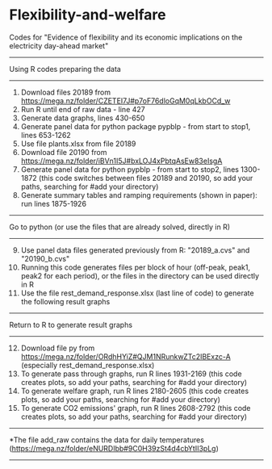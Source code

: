 # Flexibility-and-welfare
Codes for "Evidence of flexibility and its economic implications on the electricity day-ahead market"

**************************************************************************************
Using R codes preparing the data
**************************************************************************************
1. Download files 20189 from https://mega.nz/folder/CZETEI7J#p7oF76dloGqM0qLkbOCd_w 
2. Run R until end of raw data - line 427  
3. Generate data graphs, lines 430-650
4. Generate panel data for python package pypblp - from start to stop1, lines 653-1262
5. Use file plants.xlsx from file 20189 
6. Download file 20190 from https://mega.nz/folder/iBVn1I5J#bxLOJ4xPbtqAsEw83eIsgA
7. Generate panel data for python pypblp - from start to stop2, lines 1300-1872 (this code switches between files 20189 and 20190, so add your paths, searching for #add your directory)
8. Generate summary tables and ramping requirements (shown in paper): run lines 1875-1926

**************************************************************************************
Go to python (or use the files that are already solved, directly in R)
*************************************************************************************
9. Use panel data files generated previously from R: "20189_a.cvs" and "20190_b.cvs" 
10. Running this code generates files per block of hour (off-peak, peak1, peak2 for each period), or the files in the directory can be used directly in R
11. Use the file rest_demand_response.xlsx (last line of code) to generate the following result graphs


**************************************************************************************
Return to R to generate result graphs
**************************************************************************************
12. Download file py from https://mega.nz/folder/ORdhHYiZ#QJM1NRunkwZTc2IBExzc-A (especially rest_demand_response.xlsx)
13. To generate pass through graphs, run R lines 1931-2169 (this code creates plots, so add your paths, searching for #add your directory)
14. To generate welfare graph, run R lines 2180-2605 (this code creates plots, so add your paths, searching for #add your directory)
15. To generate CO2 emissions' graph, run R lines 2608-2792 (this code creates plots, so add your paths, searching for #add your directory)



***
*The file add_raw contains the data for daily temperatures (https://mega.nz/folder/eNURDIbb#9C0H39zSt4d4cbYtII3pLg)
***
